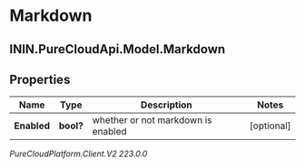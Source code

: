 # Markdown

## ININ.PureCloudApi.Model.Markdown

## Properties

|Name | Type | Description | Notes|
|------------ | ------------- | ------------- | -------------|
| **Enabled** | **bool?** | whether or not markdown is enabled | [optional] |



_PureCloudPlatform.Client.V2 223.0.0_
